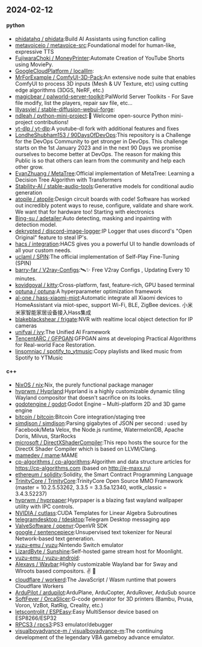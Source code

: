 ## 2024-02-12

#### python
* [phidatahq / phidata](https://github.com/phidatahq/phidata):Build AI Assistants using function calling
* [metavoiceio / metavoice-src](https://github.com/metavoiceio/metavoice-src):Foundational model for human-like, expressive TTS
* [FujiwaraChoki / MoneyPrinter](https://github.com/FujiwaraChoki/MoneyPrinter):Automate Creation of YouTube Shorts using MoviePy.
* [GoogleCloudPlatform / localllm](https://github.com/GoogleCloudPlatform/localllm):
* [MrForExample / ComfyUI-3D-Pack](https://github.com/MrForExample/ComfyUI-3D-Pack):An extensive node suite that enables ComfyUI to process 3D inputs (Mesh & UV Texture, etc) using cutting edge algorithms (3DGS, NeRF, etc.)
* [magicbear / palworld-server-toolkit](https://github.com/magicbear/palworld-server-toolkit):PalWorld Server Toolkits - For Save file modify, list the players, repair sav file, etc...
* [lllyasviel / stable-diffusion-webui-forge](https://github.com/lllyasviel/stable-diffusion-webui-forge):
* [ndleah / python-mini-project](https://github.com/ndleah/python-mini-project):🙌 Welcome open-source Python mini-project contributions!
* [yt-dlp / yt-dlp](https://github.com/yt-dlp/yt-dlp):A youtube-dl fork with additional features and fixes
* [LondheShubham153 / 90DaysOfDevOps](https://github.com/LondheShubham153/90DaysOfDevOps):This repository is a Challenge for the DevOps Community to get stronger in DevOps. This challenge starts on the 1st January 2023 and in the next 90 Days we promise ourselves to become better at DevOps. The reason for making this Public is so that others can learn from the community and help each other grow.
* [EvanZhuang / MetaTree](https://github.com/EvanZhuang/MetaTree):Official implementation of MetaTree: Learning a Decision Tree Algorithm with Transformers
* [Stability-AI / stable-audio-tools](https://github.com/Stability-AI/stable-audio-tools):Generative models for conditional audio generation
* [atopile / atopile](https://github.com/atopile/atopile):Design circuit boards with code! Software has worked out incredibly potent ways to reuse, configure, validate and share work. We want that for hardware too! Starting with electronics
* [Bing-su / adetailer](https://github.com/Bing-su/adetailer):Auto detecting, masking and inpainting with detection model.
* [dekrypted / discord-image-logger](https://github.com/dekrypted/discord-image-logger):IP Logger that uses discord's "Open Original" feature to steal IP's.
* [hacs / integration](https://github.com/hacs/integration):HACS gives you a powerful UI to handle downloads of all your custom needs.
* [uclaml / SPIN](https://github.com/uclaml/SPIN):The official implementation of Self-Play Fine-Tuning (SPIN)
* [barry-far / V2ray-Configs](https://github.com/barry-far/V2ray-Configs):🛰️✨ Free V2ray Configs , Updating Every 10 minutes.
* [kovidgoyal / kitty](https://github.com/kovidgoyal/kitty):Cross-platform, fast, feature-rich, GPU based terminal
* [optuna / optuna](https://github.com/optuna/optuna):A hyperparameter optimization framework
* [al-one / hass-xiaomi-miot](https://github.com/al-one/hass-xiaomi-miot):Automatic integrate all Xiaomi devices to HomeAssistant via miot-spec, support Wi-Fi, BLE, ZigBee devices. 小米米家智能家居设备接入Hass集成
* [blakeblackshear / frigate](https://github.com/blakeblackshear/frigate):NVR with realtime local object detection for IP cameras
* [unifyai / ivy](https://github.com/unifyai/ivy):The Unified AI Framework
* [TencentARC / GFPGAN](https://github.com/TencentARC/GFPGAN):GFPGAN aims at developing Practical Algorithms for Real-world Face Restoration.
* [linsomniac / spotify_to_ytmusic](https://github.com/linsomniac/spotify_to_ytmusic):Copy playlists and liked music from Spotify to YTMusic

#### c++
* [NixOS / nix](https://github.com/NixOS/nix):Nix, the purely functional package manager
* [hyprwm / Hyprland](https://github.com/hyprwm/Hyprland):Hyprland is a highly customizable dynamic tiling Wayland compositor that doesn't sacrifice on its looks.
* [godotengine / godot](https://github.com/godotengine/godot):Godot Engine – Multi-platform 2D and 3D game engine
* [bitcoin / bitcoin](https://github.com/bitcoin/bitcoin):Bitcoin Core integration/staging tree
* [simdjson / simdjson](https://github.com/simdjson/simdjson):Parsing gigabytes of JSON per second : used by Facebook/Meta Velox, the Node.js runtime, WatermelonDB, Apache Doris, Milvus, StarRocks
* [microsoft / DirectXShaderCompiler](https://github.com/microsoft/DirectXShaderCompiler):This repo hosts the source for the DirectX Shader Compiler which is based on LLVM/Clang.
* [mamedev / mame](https://github.com/mamedev/mame):MAME
* [cp-algorithms / cp-algorithms](https://github.com/cp-algorithms/cp-algorithms):Algorithm and data structure articles for https://cp-algorithms.com (based on http://e-maxx.ru)
* [ethereum / solidity](https://github.com/ethereum/solidity):Solidity, the Smart Contract Programming Language
* [TrinityCore / TrinityCore](https://github.com/TrinityCore/TrinityCore):TrinityCore Open Source MMO Framework (master = 10.2.5.53262, 3.3.5 = 3.3.5a.12340, wotlk_classic = 3.4.3.52237)
* [hyprwm / hyprpaper](https://github.com/hyprwm/hyprpaper):Hyprpaper is a blazing fast wayland wallpaper utility with IPC controls.
* [NVIDIA / cutlass](https://github.com/NVIDIA/cutlass):CUDA Templates for Linear Algebra Subroutines
* [telegramdesktop / tdesktop](https://github.com/telegramdesktop/tdesktop):Telegram Desktop messaging app
* [ValveSoftware / openvr](https://github.com/ValveSoftware/openvr):OpenVR SDK
* [google / sentencepiece](https://github.com/google/sentencepiece):Unsupervised text tokenizer for Neural Network-based text generation.
* [yuzu-emu / yuzu](https://github.com/yuzu-emu/yuzu):Nintendo Switch emulator
* [LizardByte / Sunshine](https://github.com/LizardByte/Sunshine):Self-hosted game stream host for Moonlight.
* [yuzu-emu / yuzu-android](https://github.com/yuzu-emu/yuzu-android):
* [Alexays / Waybar](https://github.com/Alexays/Waybar):Highly customizable Wayland bar for Sway and Wlroots based compositors. ✌️ 🎉
* [cloudflare / workerd](https://github.com/cloudflare/workerd):The JavaScript / Wasm runtime that powers Cloudflare Workers
* [ArduPilot / ardupilot](https://github.com/ArduPilot/ardupilot):ArduPlane, ArduCopter, ArduRover, ArduSub source
* [SoftFever / OrcaSlicer](https://github.com/SoftFever/OrcaSlicer):G-code generator for 3D printers (Bambu, Prusa, Voron, VzBot, RatRig, Creality, etc.)
* [letscontrolit / ESPEasy](https://github.com/letscontrolit/ESPEasy):Easy MultiSensor device based on ESP8266/ESP32
* [RPCS3 / rpcs3](https://github.com/RPCS3/rpcs3):PS3 emulator/debugger
* [visualboyadvance-m / visualboyadvance-m](https://github.com/visualboyadvance-m/visualboyadvance-m):The continuing development of the legendary VBA gameboy advance emulator.
